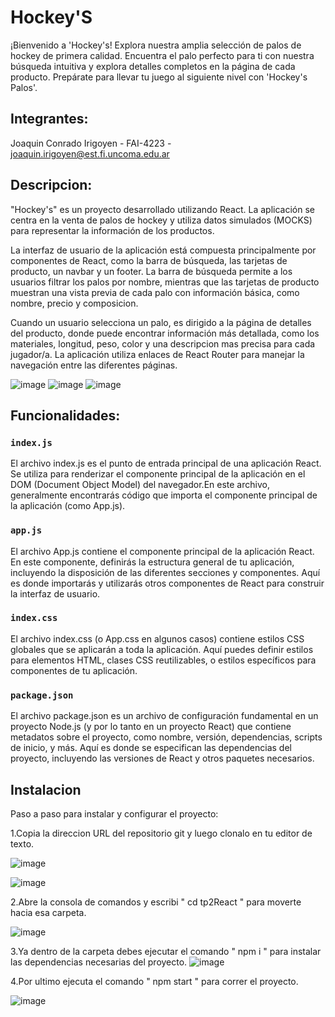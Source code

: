 # Hockey'S
¡Bienvenido a 'Hockey's! Explora nuestra amplia selección de palos de hockey de primera calidad. Encuentra el palo perfecto para ti con nuestra búsqueda intuitiva y explora detalles completos en la página de cada producto. Prepárate para llevar tu juego al siguiente nivel con 'Hockey's Palos'.

## Integrantes:
Joaquin Conrado Irigoyen - FAI-4223 - joaquin.irigoyen@est.fi.uncoma.edu.ar

## Descripcion:
"Hockey's" es un proyecto desarrollado utilizando React. La aplicación se centra en la venta de palos de hockey y utiliza datos simulados (MOCKS) para representar la información de los productos.

La interfaz de usuario de la aplicación está compuesta principalmente por componentes de React, como la barra de búsqueda, las tarjetas de producto, un navbar y un footer. La barra de búsqueda permite a los usuarios filtrar los palos por nombre, mientras que las tarjetas de producto muestran una vista previa de cada palo con información básica, como nombre, precio y composicion.

Cuando un usuario selecciona un palo, es dirigido a la página de detalles del producto, donde puede encontrar información más detallada, como los materiales, longitud, peso, color y una descripcion mas precisa para cada jugador/a. La aplicación utiliza enlaces de React Router para manejar la navegación entre las diferentes páginas.

![image](https://github.com/joaquinirigoyen/TP2React/assets/117104240/17cf47c4-c0ab-4cd1-8dfe-3e878e5631ce)
![image](https://github.com/joaquinirigoyen/TP2React/assets/117104240/78bc9eba-845e-41f0-b767-101c8fd43f7d)
![image](https://github.com/joaquinirigoyen/TP2React/assets/117104240/23f6c4de-feab-4801-af7b-c277fc4c7ed0)



## Funcionalidades: 

### `index.js`
El archivo index.js es el punto de entrada principal de una aplicación React. Se utiliza para renderizar el componente principal de la aplicación en el DOM (Document Object Model) del navegador.En este archivo, generalmente encontrarás código que importa el componente principal de la aplicación (como App.js).

### `app.js`
El archivo App.js contiene el componente principal de la aplicación React. En este componente, definirás la estructura general de tu aplicación, incluyendo la disposición de las diferentes secciones y componentes. Aquí es donde importarás y utilizarás otros componentes de React para construir la interfaz de usuario.

### `index.css`
El archivo index.css (o App.css en algunos casos) contiene estilos CSS globales que se aplicarán a toda la aplicación. Aquí puedes definir estilos para elementos HTML, clases CSS reutilizables, o estilos específicos para componentes de tu aplicación.

### `package.json`
El archivo package.json es un archivo de configuración fundamental en un proyecto Node.js (y por lo tanto en un proyecto React) que contiene metadatos sobre el proyecto, como nombre, versión, dependencias, scripts de inicio, y más. Aquí es donde se especifican las dependencias del proyecto, incluyendo las versiones de React y otros paquetes necesarios.

## Instalacion

Paso a paso para instalar y configurar el proyecto:

1.Copia la direccion URL del repositorio git y luego clonalo en tu editor de texto.

  ![image](https://github.com/joaquinirigoyen/React_PWA2024/assets/117104240/62bbcf46-b21f-4c00-a982-c09a40617f41)
 
  ![image](https://github.com/joaquinirigoyen/React_PWA2024/assets/117104240/51e5e8e8-10a0-4fe6-ba01-a81c23448979)

 
2.Abre la consola de comandos y escribi " cd tp2React " para moverte hacia esa carpeta.

![image](https://github.com/joaquinirigoyen/TP2React/assets/117104240/e97c702d-bebe-40a0-8e85-9f68e6ef8e1b)


3.Ya dentro de la carpeta debes ejecutar el comando " npm i " para instalar las dependencias necesarias del proyecto.
 ![image](https://github.com/joaquinirigoyen/TP2React/assets/117104240/3fb4f1e4-3894-4c01-8ca6-53a53f6e229f)


4.Por ultimo ejecuta el comando " npm start " para correr el proyecto.

![image](https://github.com/joaquinirigoyen/TP2React/assets/117104240/bba76f1e-be6d-4df0-8b36-014f3dc4bfc9)

